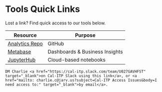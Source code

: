 # Tools Quick Links
Lost a link? Find quick access to our tools below.

| Resource | Purpose |
| -------- | -------- |
| [Analytics Repo](https://github.com/cal-itp/data-analyses) | GitHub |
| [Metabase](https://dashboards.calitp.org/) | Dashboards & Business Insights |
| [JupyterHub](https://hubtest.k8s.calitp.jarv.us/) | Cloud-based notebooks |

```{admonition} Still need access to a tool on this page?
DM Charlie <a href="https://cal-itp.slack.com/team/U027GAVHFST" target="_blank">on Cal-ITP Slack using this link</a>, or <a href="mailto: charlie.c@jarv.us?subject=Cal-ITP Access Issues&body=I need access to:" target="_blank">by email</a>.
```
